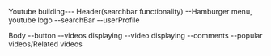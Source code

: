 Youtube building---
Header(searchbar functionality)
--Hamburger menu, youtube logo
--searchBar
--userProfile

Body
--button
--videos displaying
--video displaying
--comments
--popular videos/Related videos
